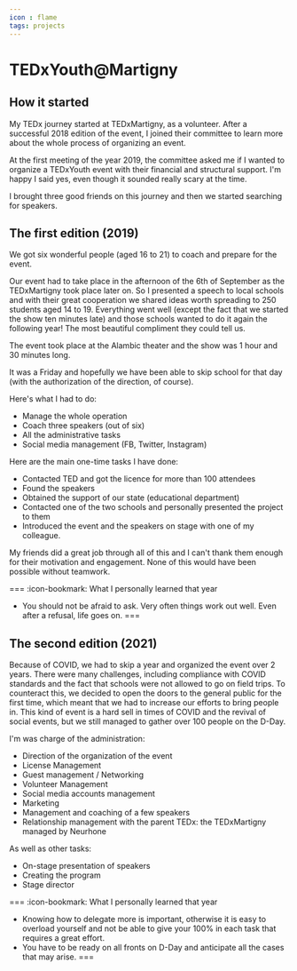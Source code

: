 ```yaml
---
icon : flame
tags: projects
---
```

# TEDxYouth@Martigny

## How it started
My TEDx journey started at TEDxMartigny, as a volunteer. After a successful 2018 edition of the event, I joined their committee to learn more about the whole process of organizing an event. 

At the first meeting of the year 2019, the committee asked me if I wanted to organize a TEDxYouth event with their financial and structural support. I'm happy I said yes, even though it sounded really scary at the time.

I brought three good friends on this journey and then we started searching for speakers. 

## The first edition (2019)
We got six wonderful people (aged 16 to 21) to coach and prepare for the event.

Our event had to take place in the afternoon of the 6th of September as the TEDxMartigny took place later on. So I presented a speech to local schools and with their great cooperation we shared ideas worth spreading to 250 students aged 14 to 19. Everything went well (except the fact that we started the show ten minutes late) and those schools wanted to do it again the following year! The most beautiful compliment they could tell us.

The event took place at the Alambic theater and the show was 1 hour and 30 minutes long.

It was a Friday and hopefully we have been able to skip school for that day (with the authorization of the direction, of course).

Here's what I had to do:
- Manage the whole operation
- Coach three speakers (out of six)
- All the administrative tasks
- Social media management (FB, Twitter, Instagram)

Here are the main one-time tasks I have done:
- Contacted TED and got the licence for more than 100 attendees
- Found the speakers
- Obtained the support of our state (educational department)
- Contacted one of the two schools and personally presented the project to them
- Introduced the event and the speakers on stage with one of my colleague.

My friends did a great job through all of this and I can't thank them enough for their motivation and engagement. None of this would have been possible without teamwork.

=== :icon-bookmark: What I personally learned that year
- You should not be afraid to ask. Very often things work out well. Even after a refusal, life goes on.
===

## The second edition (2021)

Because of COVID, we had to skip a year and organized the event over 2 years. There were many challenges, including compliance with COVID standards and the fact that schools were not allowed to go on field trips. To counteract this, we decided to open the doors to the general public for the first time, which meant that we had to increase our efforts to bring people in. This kind of event is a hard sell in times of COVID and the revival of social events, but we still managed to gather over 100 people on the D-Day. 

I'm was charge of the administration:
- Direction of the organization of the event
- License Management
- Guest management / Networking
- Volunteer Management
- Social media accounts management
- Marketing
- Management and coaching of a few speakers
- Relationship management with the parent TEDx: the TEDxMartigny managed by Neurhone

As well as other tasks:
- On-stage presentation of speakers
- Creating the program
- Stage director

=== :icon-bookmark: What I personally learned that year
- Knowing how to delegate more is important, otherwise it is easy to overload yourself and not be able to give your 100% in each task that requires a great effort.
- You have to be ready on all fronts on D-Day and anticipate all the cases that may arise.
===